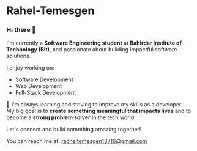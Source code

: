 # Rahel-Temesgen
### Hi there 👋

I'm currently a **Software Engineering student** at **Bahirdar Institute of Technology (Bit)**, and passionate about building impactful software solutions.  

 I enjoy working on:
- Software Development  
-  Web Development  
-  Full-Stack Development  

🌱 I'm always learning and striving to improve my skills as a developer.  
 My big goal is to **create something meaningful that impacts lives** and to become a **strong problem solver** in the tech world.

Let's connect and build something amazing together!

You can reach me at: racheltemesgen13716@gmail.com

<!--
**Rahel-Temesgen/Rahel-Temesgen** is a ✨ _special_ ✨ repository because its `README.md` (this file) appears on your GitHub profile.

Here are some ideas to get you started:

- 🔭 I’m currently working on ...
- 🌱 I’m currently learning ...
- 👯 I’m looking to collaborate on ...
- 🤔 I’m looking for help with ...
- 💬 Ask me about ...
- 📫 How to reach me: ...
- 😄 Pronouns: ...
- ⚡ Fun fact: ...
-->
